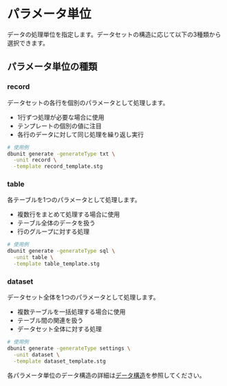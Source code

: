 # パラメータ単位

データの処理単位を指定します。データセットの構造に応じて以下の3種類から選択できます。

## パラメータ単位の種類

### record
データセットの各行を個別のパラメータとして処理します。

- 1行ずつ処理が必要な場合に使用
- テンプレートの個別の値に注目
- 各行のデータに対して同じ処理を繰り返し実行

```bash
# 使用例
dbunit generate -generateType txt \
  -unit record \
  -template record_template.stg
```

### table
各テーブルを1つのパラメータとして処理します。

- 複数行をまとめて処理する場合に使用
- テーブル全体のデータを扱う
- 行のグループに対する処理

```bash
# 使用例
dbunit generate -generateType sql \
  -unit table \
  -template table_template.stg
```

### dataset
データセット全体を1つのパラメータとして処理します。

- 複数テーブルを一括処理する場合に使用
- テーブル間の関連を扱う
- データセット全体に対する処理

```bash
# 使用例
dbunit generate -generateType settings \
  -unit dataset \
  -template dataset_template.stg
```

各パラメータ単位のデータ構造の詳細は[データ構造](03-data-structures.md)を参照してください。